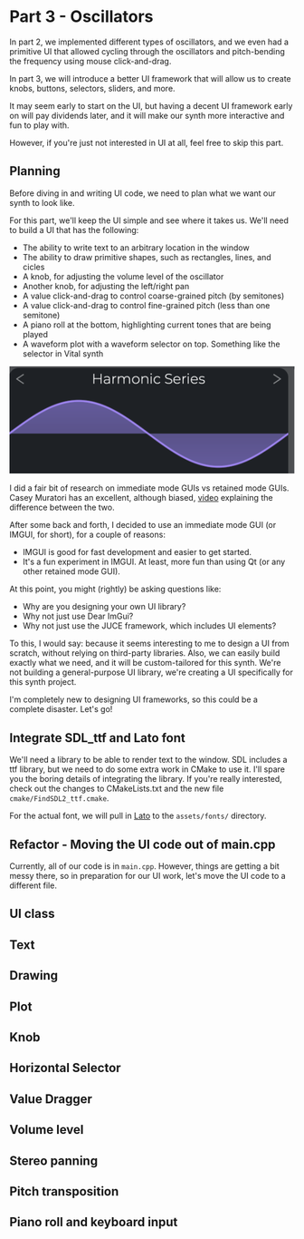 # Part 3 - Oscillators

In part 2, we implemented different types of oscillators,
and we even had a primitive UI that allowed cycling through
the oscillators and pitch-bending the frequency using mouse
click-and-drag.

In part 3, we will introduce a better UI framework that will allow us
to create knobs, buttons, selectors, sliders, and more.

It may seem early to start on the UI, but having a decent UI framework
early on will pay dividends later, and it will make our synth more interactive
and fun to play with.

However, if you're just not interested in UI at all, feel free to skip this part.

## Planning

Before diving in and writing UI code, we need to plan what we want our
synth to look like.

For this part, we'll keep the UI simple and see where it takes us.
We'll need to build a UI that has the following:

* The ability to write text to an arbitrary location in the window
* The ability to draw primitive shapes, such as rectangles, lines, and cicles
* A knob, for adjusting the volume level of the oscillator
* Another knob, for adjusting the left/right pan
* A value click-and-drag to control coarse-grained pitch (by semitones)
* A value click-and-drag to control fine-grained pitch (less than one semitone)
* A piano roll at the bottom, highlighting current tones that are being played
* A waveform plot with a waveform selector on top. Something like the
  selector in Vital synth

![Vital Waveform Selector](img/VitalWaveformSelector.png)

I did a fair bit of research on immediate mode GUIs vs retained mode GUIs.
Casey Muratori has an excellent, although biased, [video](https://www.youtube.com/watch?v=Z1qyvQsjK5Y&ab_channel=CaseyMuratori)
explaining the difference between the two.

After some back and forth, I decided to use an immediate mode GUI
(or IMGUI, for short), for a couple of reasons:

* IMGUI is good for fast development and easier to get started.
* It's a fun experiment in IMGUI. At least, more fun than using Qt (or any other retained mode GUI).

At this point, you might (rightly) be asking questions like:

* Why are you designing your own UI library?
* Why not just use Dear ImGui?
* Why not just use the JUCE framework, which includes UI elements?

To this, I would say: because it seems interesting to me to design a UI from
scratch, without relying on third-party libraries. Also, we can easily build
exactly what we need, and it will be custom-tailored for this synth. We're
not building a general-purpose UI library, we're creating a UI specifically
for this synth project.

I'm completely new to designing UI frameworks, so this could be a complete
disaster. Let's go!

## Integrate SDL_ttf and Lato font

We'll need a library to be able to render text to the window.
SDL includes a ttf library, but we need to do some extra work in CMake to use
it. I'll spare you the boring details of integrating the library.
If you're really interested, check out the changes
to CMakeLists.txt and the new file `cmake/FindSDL2_ttf.cmake`.

For the actual font, we will pull in [Lato](https://fonts.google.com/specimen/Lato)
to the `assets/fonts/` directory.

## Refactor - Moving the UI code out of main.cpp

Currently, all of our code is in `main.cpp`. However, things are getting a bit
messy there, so in preparation for our UI work, let's move the UI code to
a different file.

## UI class

## Text

## Drawing

## Plot

## Knob

## Horizontal Selector

## Value Dragger

## Volume level

## Stereo panning

## Pitch transposition

## Piano roll and keyboard input
